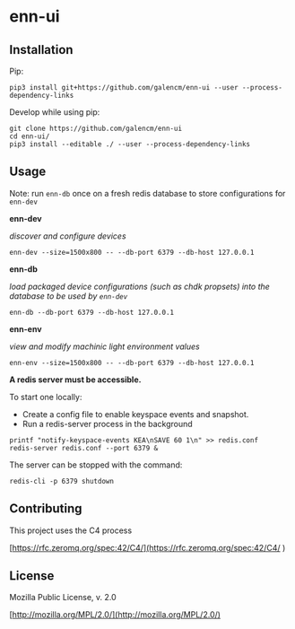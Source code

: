 # enn-ui

## Installation

Pip:

```
pip3 install git+https://github.com/galencm/enn-ui --user --process-dependency-links
```

Develop while using pip:

```
git clone https://github.com/galencm/enn-ui
cd enn-ui/
pip3 install --editable ./ --user --process-dependency-links
```

## Usage

Note: run `enn-db` once on a fresh redis database to store configurations for `enn-dev`

**enn-dev**

_discover and configure devices_

```
enn-dev --size=1500x800 -- --db-port 6379 --db-host 127.0.0.1
```

**enn-db**

_load packaged device configurations (such as chdk propsets) into the database to be used by `enn-dev`_

```
enn-db --db-port 6379 --db-host 127.0.0.1
```

**enn-env**

_view and modify machinic light environment values_

```
enn-env --size=1500x800 -- --db-port 6379 --db-host 127.0.0.1
```

**A redis server must be accessible.**

To start one locally:

* Create a config file to enable keyspace events and snapshot.
* Run a redis-server process in the background

```
printf "notify-keyspace-events KEA\nSAVE 60 1\n" >> redis.conf
redis-server redis.conf --port 6379 &
```

The server can be stopped with the command:
```
redis-cli -p 6379 shutdown
```

## Contributing
This project uses the C4 process 

[https://rfc.zeromq.org/spec:42/C4/](https://rfc.zeromq.org/spec:42/C4/
)

## License
Mozilla Public License, v. 2.0

[http://mozilla.org/MPL/2.0/](http://mozilla.org/MPL/2.0/)

